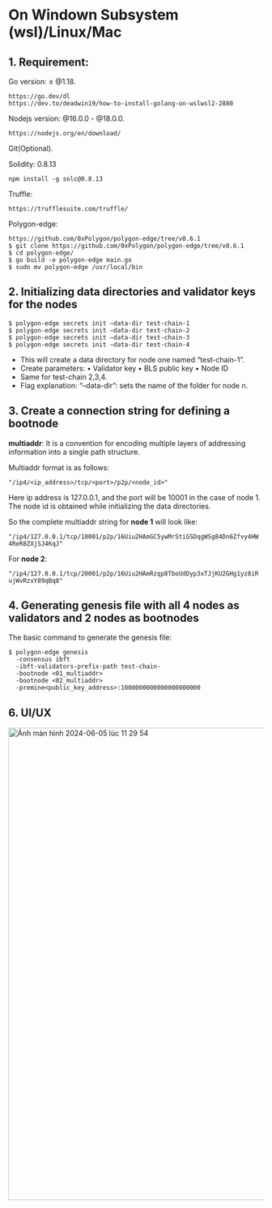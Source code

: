 # On Windown Subsystem (wsl)/Linux/Mac

## 1. Requirement:
Go version: ≤ @1.18.

    https://go.dev/dl
    https://dev.to/deadwin19/how-to-install-golang-on-wslwsl2-2880

Nodejs version: @16.0.0 - @18.0.0.

    https://nodejs.org/en/download/

Git(Optional).

Solidity: 0.8.13

    npm install -g solc@0.8.13

Truffle:

    https://trufflesuite.com/truffle/


Polygon-edge:

    https://github.com/0xPolygon/polygon-edge/tree/v0.6.1
    $ git clone https://github.com/0xPolygon/polygon-edge/tree/v0.6.1
    $ cd polygon-edge/
    $ go build -o polygon-edge main.go
    $ sudo mv polygon-edge /usr/local/bin

## 2. Initializing data directories and validator keys for the nodes

    $ polygon-edge secrets init –data-dir test-chain-1
    $ polygon-edge secrets init –data-dir test-chain-2
    $ polygon-edge secrets init –data-dir test-chain-3
    $ polygon-edge secrets init –data-dir test-chain-4


- This will create a data directory for node one named “test-chain-1”.
- Create parameters:
• Validator key
• BLS public key
• Node ID
- Same for test-chain 2,3,4.
- Flag explanation:
“–data-dir”: sets the name of the folder for node n.

## 3. Create a connection string for defining a bootnode

**multiaddr**: It is a convention for encoding multiple layers of addressing information into a single path structure.

Multiaddr format is as follows:

    "/ip4/<ip_address>/tcp/<port>/p2p/<node_id>"

Here ip address is 127.0.0.1, and the port will be 10001 in the case of node 1. The node id is obtained while initializing the data directories.

So the complete multiaddr string for **node 1** will look like:

    "/ip4/127.0.0.1/tcp/10001/p2p/16Uiu2HAmGC5ywMrStiGSDqgWSg84Dn6Zfvy4HW
    4ReR8ZXjSJ4KqJ"

For **node 2**:

    "/ip4/127.0.0.1/tcp/20001/p2p/16Uiu2HAmRzqp8TboUdDyp3xTJjKU2GHg1yz8iR
    ujWvRzxY89qBq8"

## 4. Generating genesis file with all 4 nodes as validators and 2 nodes as bootnodes

The basic command to generate the genesis file:

    $ polygon-edge genesis
      -consensus ibft
      -ibft-validators-prefix-path test-chain-
      -bootnode <01_multiaddr>
      -bootnode <02_multiaddr>
      -premine<public_key_address>:1000000000000000000000


## 6. UI/UX


<img width="932" alt="Ảnh màn hình 2024-06-05 lúc 11 29 54" src="https://github.com/nguyenthianhthu0903/zero-day/assets/92707250/f50a0c4c-356d-4896-8cb6-23c67a6657f3">
